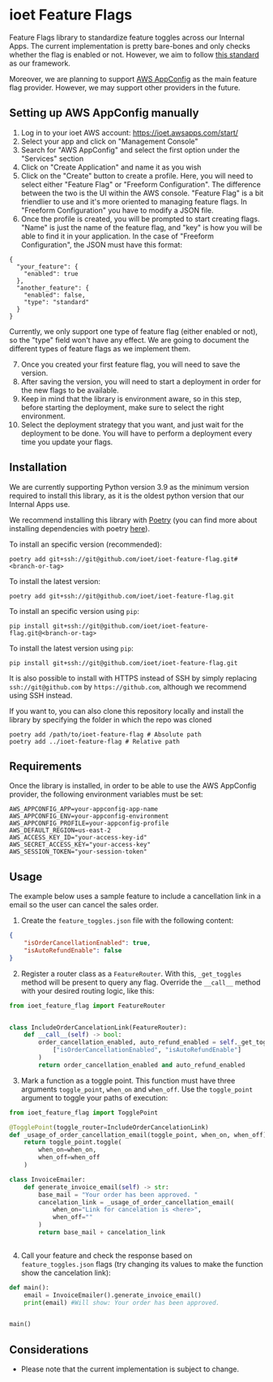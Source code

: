 # ioet Feature Flags

Feature Flags library to standardize feature toggles across our Internal Apps.
The current implementation is pretty bare-bones and only checks whether the flag is enabled or not.
However, we aim to follow [this standard](https://martinfowler.com/articles/feature-toggles.html) as our framework.

Moreover, we are planning to support [AWS AppConfig](https://docs.aws.amazon.com/appconfig/latest/userguide/what-is-appconfig.html) as the main feature flag provider. However, we may support other providers in the future.


## Setting up AWS AppConfig manually

1. Log in to your ioet AWS account: https://ioet.awsapps.com/start/
2. Select your app and click on "Management Console"
3. Search for "AWS AppConfig" and select the first option under the "Services" section
4. Click on "Create Application" and name it as you wish
5. Click on the "Create" button to create a profile. Here, you will need to select either "Feature Flag" or "Freeform Configuration". The difference between the two is the UI within the AWS console. "Feature Flag" is a bit friendlier to use and it's more oriented to managing feature flags. In "Freeform Configuration" you have to modify a JSON file.
6. Once the profile is created, you will be prompted to start creating flags. "Name" is just the name of the feature flag, and "key" is how you will be able to find it in your application. In the case of "Freeform Configuration", the JSON must have this format:
```
{
  "your_feature": {
    "enabled": true
  },
  "another_feature": {
    "enabled": false,
    "type": "standard"
  }
}
```
Currently, we only support one type of feature flag (either enabled or not), so the "type" field won't have any effect. We are going to document the different types of feature flags as we implement them.

7. Once you created your first feature flag, you will need to save the version.
8. After saving the version, you will need to start a deployment in order for the new flags to be available.
9. Keep in mind that the library is environment aware, so in this step, before starting the deployment, make sure to select the right environment.
10. Select the deployment strategy that you want, and just wait for the deployment to be done. You will have to perform a deployment every time you update your flags.


## Installation
We are currently supporting Python version 3.9 as the minimum version required to install this library, as it is the oldest python version that our Internal Apps use.

We recommend installing this library with [Poetry](https://python-poetry.org/) (you can find more about installing dependencies with poetry [here](https://python-poetry.org/docs/cli/#add)).

To install an specific version (recommended):
```shell
poetry add git+ssh://git@github.com/ioet/ioet-feature-flag.git#<branch-or-tag>
```

To install the latest version:
```shell
poetry add git+ssh://git@github.com/ioet/ioet-feature-flag.git
```

To install an specific version using `pip`:
```shell
pip install git+ssh://git@github.com/ioet/ioet-feature-flag.git@<branch-or-tag>
```

To install the latest version using `pip`:
```shell
pip install git+ssh://git@github.com/ioet/ioet-feature-flag.git
```

It is also possible to install with HTTPS instead of SSH by simply replacing `ssh://git@github.com` by `https://github.com`, although we recommend using SSH instead.

If you want to, you can also clone this repository locally and install the library by specifying the folder in which the repo was cloned

```shell
poetry add /path/to/ioet-feature-flag # Absolute path
poetry add ../ioet-feature-flag # Relative path
```

## Requirements
Once the library is installed, in order to be able to use the AWS AppConfig provider, the following environment variables must be set:
```
AWS_APPCONFIG_APP=your-appconfig-app-name
AWS_APPCONFIG_ENV=your-appconfig-environment
AWS_APPCONFIG_PROFILE=your-appconfig-profile
AWS_DEFAULT_REGION=us-east-2
AWS_ACCESS_KEY_ID="your-access-key-id"
AWS_SECRET_ACCESS_KEY="your-access-key"
AWS_SESSION_TOKEN="your-session-token"
```


## Usage
The example below uses a sample feature to include a cancellation link in a email so the user can cancel the sales order.

1. Create the `feature_toggles.json` file with the following content:
```json
{
    "isOrderCancellationEnabled": true,
    "isAutoRefundEnable": false
}
```
2. Register a router class as a `FeatureRouter`. With this, `_get_toggles` method will be present to query any flag. Override the `__call__` method with your desired routing logic, like this:
```python
from ioet_feature_flag import FeatureRouter


class IncludeOrderCancelationLink(FeatureRouter):
    def __call__(self) -> bool:
        order_cancellation_enabled, auto_refund_enabled = self._get_toggles(
            ["isOrderCancellationEnabled", "isAutoRefundEnable"]
        )
        return order_cancellation_enabled and auto_refund_enabled
```

3. Mark a function as a toggle point. This function must have three arguments `toggle_point`, `when_on` and `when_off`. Use the `toggle_point` argument to toggle your paths of execution:
```python
from ioet_feature_flag import TogglePoint

@TogglePoint(toggle_router=IncludeOrderCancelationLink)
def _usage_of_order_cancellation_email(toggle_point, when_on, when_off):
    return toggle_point.toggle(
        when_on=when_on,
        when_off=when_off
    )

class InvoiceEmailer:
    def generate_invoice_email(self) -> str:
        base_mail = "Your order has been approved. "
        cancelation_link = _usage_of_order_cancellation_email(
            when_on="Link for cancelation is <here>",
            when_off=""
        )
        return base_mail + cancelation_link
    
```
4. Call your feature and check the response based on `feature_toggles.json` flags (try changing its values to make the function show the cancelation link):
```python
def main():
    email = InvoiceEmailer().generate_invoice_email()
    print(email) #Will show: Your order has been approved.


main()
```

## Considerations
- Please note that the current implementation is subject to change.
